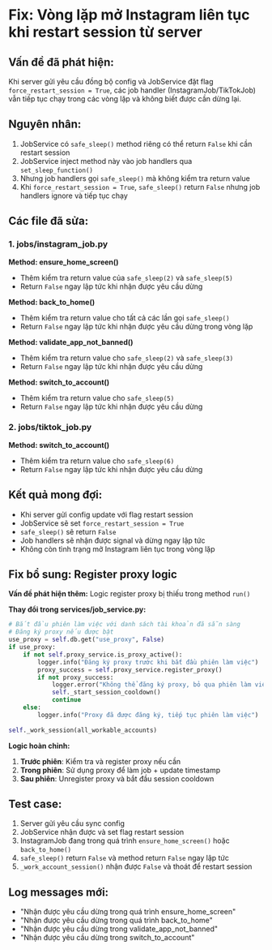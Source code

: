 # Fix: Vòng lặp mở Instagram liên tục khi restart session từ server

## Vấn đề đã phát hiện:
Khi server gửi yêu cầu đồng bộ config và JobService đặt flag `force_restart_session = True`, các job handler (InstagramJob/TikTokJob) vẫn tiếp tục chạy trong các vòng lặp và không biết được cần dừng lại.

## Nguyên nhân:
1. JobService có `safe_sleep()` method riêng có thể return `False` khi cần restart session
2. JobService inject method này vào job handlers qua `set_sleep_function()`
3. Nhưng job handlers gọi `safe_sleep()` mà không kiểm tra return value
4. Khi `force_restart_session = True`, `safe_sleep()` return `False` nhưng job handlers ignore và tiếp tục chạy

## Các file đã sửa:

### 1. jobs/instagram_job.py
**Method: ensure_home_screen()**
- Thêm kiểm tra return value của `safe_sleep(2)` và `safe_sleep(5)`
- Return `False` ngay lập tức khi nhận được yêu cầu dừng

**Method: back_to_home()**
- Thêm kiểm tra return value cho tất cả các lần gọi `safe_sleep()`
- Return `False` ngay lập tức khi nhận được yêu cầu dừng trong vòng lặp

**Method: validate_app_not_banned()**  
- Thêm kiểm tra return value cho `safe_sleep(2)` và `safe_sleep(3)`
- Return `False` ngay lập tức khi nhận được yêu cầu dừng

**Method: switch_to_account()**
- Thêm kiểm tra return value cho `safe_sleep(5)`
- Return `False` ngay lập tức khi nhận được yêu cầu dừng

### 2. jobs/tiktok_job.py
**Method: switch_to_account()**
- Thêm kiểm tra return value cho `safe_sleep(6)`
- Return `False` ngay lập tức khi nhận được yêu cầu dừng

## Kết quả mong đợi:
- Khi server gửi config update với flag restart session
- JobService sẽ set `force_restart_session = True`
- `safe_sleep()` sẽ return `False` 
- Job handlers sẽ nhận được signal và dừng ngay lập tức
- Không còn tình trạng mở Instagram liên tục trong vòng lặp

## Fix bổ sung: Register proxy logic
**Vấn đề phát hiện thêm:** Logic register proxy bị thiếu trong method `run()`

**Thay đổi trong services/job_service.py:**
```python
# Bắt đầu phiên làm việc với danh sách tài khoản đã sẵn sàng
# Đăng ký proxy nếu được bật
use_proxy = self.db.get("use_proxy", False)
if use_proxy:
    if not self.proxy_service.is_proxy_active():
        logger.info("Đăng ký proxy trước khi bắt đầu phiên làm việc")
        proxy_success = self.proxy_service.register_proxy()
        if not proxy_success:
            logger.error("Không thể đăng ký proxy, bỏ qua phiên làm việc này")
            self._start_session_cooldown()
            continue
    else:
        logger.info("Proxy đã được đăng ký, tiếp tục phiên làm việc")
        
self._work_session(all_workable_accounts)
```

**Logic hoàn chỉnh:**
1. **Trước phiên**: Kiểm tra và register proxy nếu cần
2. **Trong phiên**: Sử dụng proxy để làm job + update timestamp
3. **Sau phiên**: Unregister proxy và bắt đầu session cooldown

## Test case:
1. Server gửi yêu cầu sync config 
2. JobService nhận được và set flag restart session
3. InstagramJob đang trong quá trình `ensure_home_screen()` hoặc `back_to_home()`
4. `safe_sleep()` return `False` và method return `False` ngay lập tức
5. `_work_account_session()` nhận được `False` và thoát để restart session

## Log messages mới:
- "Nhận được yêu cầu dừng trong quá trình ensure_home_screen"
- "Nhận được yêu cầu dừng trong quá trình back_to_home" 
- "Nhận được yêu cầu dừng trong validate_app_not_banned"
- "Nhận được yêu cầu dừng trong switch_to_account"
